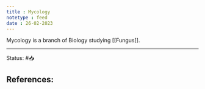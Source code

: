 ```yaml
---
title : Mycology
notetype : feed
date : 26-02-2023
---
```


Mycology is a branch of Biology studying [[Fungus]].


-----

Status: #📥

References:
- 